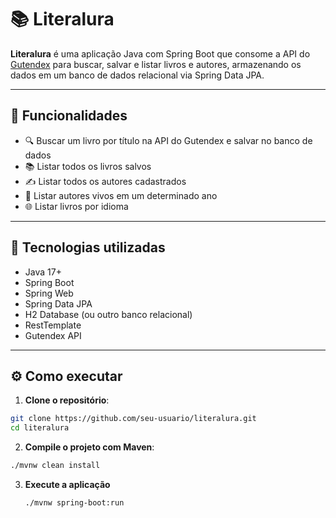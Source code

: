 # 📚 Literalura

**Literalura** é uma aplicação Java com Spring Boot que consome a API do [Gutendex](https://gutendex.com) para buscar, salvar e listar livros e autores, armazenando os dados em um banco de dados relacional via Spring Data JPA.

---

## 🚀 Funcionalidades

- 🔍 Buscar um livro por título na API do Gutendex e salvar no banco de dados
- 📚 Listar todos os livros salvos
- ✍️ Listar todos os autores cadastrados
- 📅 Listar autores vivos em um determinado ano
- 🌐 Listar livros por idioma

---

## 🧰 Tecnologias utilizadas

- Java 17+
- Spring Boot
- Spring Web
- Spring Data JPA
- H2 Database (ou outro banco relacional)
- RestTemplate
- Gutendex API

---

## ⚙️ Como executar

1. **Clone o repositório**:

```bash
git clone https://github.com/seu-usuario/literalura.git
cd literalura
```

2. **Compile o projeto com Maven**:

```bash
./mvnw clean install
```
3. **Execute a aplicação**
   ```bash
   ./mvnw spring-boot:run
   ```



